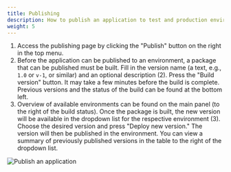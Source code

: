```yaml
---
title: Publishing
description: How to publish an application to test and production environments
weight: 5
---
```


1. Access the publishing page by clicking the "Publish" button on the right in the top menu.
2. Before the application can be published to an environment, a package that can be published must be built. 
   Fill in the version name (a text, e.g., `1.0` or `v-1`, or similar) and an optional description (2). Press the
   "Build version" button. It may take a few minutes before the build is complete.
   Previous versions and the status of the build can be found at the bottom left.
3. Overview of available environments can be found on the main panel (to the right of the build status).
   Once the package is built, the new version will be available in the dropdown list for the respective environment (3).
   Choose the desired version and press "Deploy new version." The version will then be published in the environment.
   You can view a summary of previously published versions in the table to the right of the dropdown list.

![Publish an application](https://altinncdn.no/studio/docs/images/app-development_publish-overview.png)
